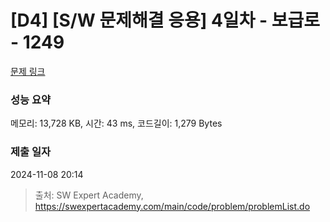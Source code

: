 # [D4] [S/W 문제해결 응용] 4일차 - 보급로 - 1249 

[문제 링크](https://swexpertacademy.com/main/code/problem/problemDetail.do?contestProbId=AV15QRX6APsCFAYD) 

### 성능 요약

메모리: 13,728 KB, 시간: 43 ms, 코드길이: 1,279 Bytes

### 제출 일자

2024-11-08 20:14



> 출처: SW Expert Academy, https://swexpertacademy.com/main/code/problem/problemList.do